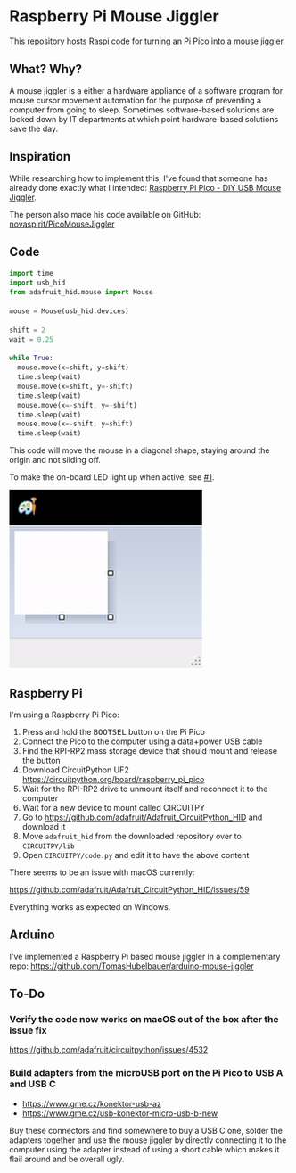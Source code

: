# Raspberry Pi Mouse Jiggler

This repository hosts Raspi code for turning an Pi Pico into a mouse jiggler.

## What? Why?

A mouse jiggler is a either a hardware appliance of a software program for mouse
cursor movement automation for the purpose of preventing a computer from going
to sleep. Sometimes software-based solutions are locked down by IT departments
at which point hardware-based solutions save the day.

## Inspiration

While researching how to implement this, I've found that someone has already
done exactly what I intended: [Raspberry Pi Pico - DIY USB Mouse Jiggler].

[Raspberry Pi Pico - DIY USB Mouse Jiggler]: https://www.youtube.com/watch?v=MjCFJCfq8ko

The person also made his code available on GitHub: [novaspirit/PicoMouseJiggler]

[novaspirit/PicoMouseJiggler]: https://github.com/novaspirit/PicoMouseJiggler

## Code

```python
import time
import usb_hid
from adafruit_hid.mouse import Mouse

mouse = Mouse(usb_hid.devices)

shift = 2
wait = 0.25

while True:
  mouse.move(x=shift, y=shift)
  time.sleep(wait)
  mouse.move(x=shift, y=-shift)
  time.sleep(wait)
  mouse.move(x=-shift, y=-shift)
  time.sleep(wait)
  mouse.move(x=-shift, y=shift)
  time.sleep(wait)
```

This code will move the mouse in a diagonal shape, staying around the origin and
not sliding off.

To make the on-board LED light up when active, see [#1].

[#1]: https://github.com/TomasHubelbauer/raspi-mouse-jiggler/issues/1

![](screencast.gif)

## Raspberry Pi

I'm using a Raspberry Pi Pico:

1. Press and hold the <kbd>BOOTSEL</kbd> button on the Pi Pico
2. Connect the Pico to the computer using a data+power USB cable
3. Find the RPI-RP2 mass storage device that should mount and release the button
4. Download CircuitPython UF2 https://circuitpython.org/board/raspberry_pi_pico
5. Wait for the RPI-RP2 drive to unmount itself and reconnect it to the computer
6. Wait for a new device to mount called CIRCUITPY
7. Go to https://github.com/adafruit/Adafruit_CircuitPython_HID and download it
8. Move `adafruit_hid` from the downloaded repository over to `CIRCUITPY/lib`
9. Open `CIRCUITPY/code.py` and edit it to have the above content

There seems to be an issue with macOS currently:

https://github.com/adafruit/Adafruit_CircuitPython_HID/issues/59

Everything works as expected on Windows.

## Arduino

I've implemented a Raspberry Pi based mouse jiggler in a complementary repo:
https://github.com/TomasHubelbauer/arduino-mouse-jiggler

## To-Do

### Verify the code now works on macOS out of the box after the issue fix

https://github.com/adafruit/circuitpython/issues/4532

### Build adapters from the microUSB port on the Pi Pico to USB A and USB C

- https://www.gme.cz/konektor-usb-az
- https://www.gme.cz/usb-konektor-micro-usb-b-new

Buy these connectors and find somewhere to buy a USB C one, solder the adapters
together and use the mouse jiggler by directly connecting it to the computer
using the adapter instead of using a short cable which makes it flail around and
be overall ugly.
